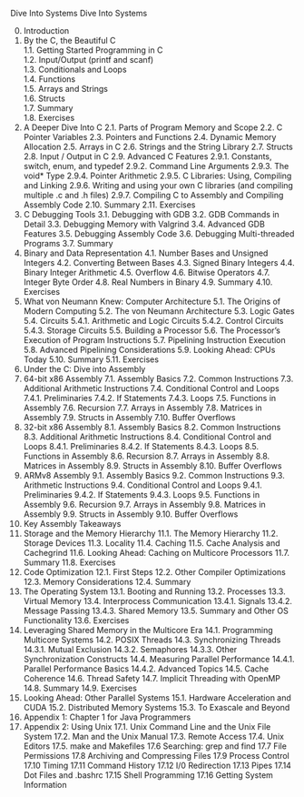 Dive Into Systems
Dive Into Systems

0. Introduction<br/>
1. By the C, the Beautiful C<br/>
  1.1. Getting Started Programming in C<br/>
  1.2. Input/Output (printf and scanf)<br/>
  1.3. Conditionals and Loops<br/>
  1.4. Functions<br/>
  1.5. Arrays and Strings<br/>
  1.6. Structs<br/>
  1.7. Summary<br/>
  1.8. Exercises<br/>
2. A Deeper Dive Into C
  2.1. Parts of Program Memory and Scope
  2.2. C Pointer Variables
  2.3. Pointers and Functions
  2.4. Dynamic Memory Allocation
  2.5. Arrays in C
  2.6. Strings and the String Library
  2.7. Structs
  2.8. Input / Output in C
  2.9. Advanced C Features
    2.9.1. Constants, switch, enum, and typedef
    2.9.2. Command Line Arguments
    2.9.3. The void* Type
    2.9.4. Pointer Arithmetic
    2.9.5. C Libraries: Using, Compiling and Linking
    2.9.6. Writing and using your own C libraries (and compiling multiple .c and .h files)
    2.9.7. Compiling C to Assembly and Compiling Assembly Code
  2.10. Summary
  2.11. Exercises
3. C Debugging Tools
  3.1. Debugging with GDB
  3.2. GDB Commands in Detail
  3.3. Debugging Memory with Valgrind
  3.4. Advanced GDB Features
  3.5. Debugging Assembly Code
  3.6. Debugging Multi-threaded Programs
  3.7. Summary
4. Binary and Data Representation
  4.1. Number Bases and Unsigned Integers
  4.2. Converting Between Bases
  4.3. Signed Binary Integers
  4.4. Binary Integer Arithmetic
  4.5. Overflow
  4.6. Bitwise Operators
  4.7. Integer Byte Order
  4.8. Real Numbers in Binary
  4.9. Summary
  4.10. Exercises
5. What von Neumann Knew: Computer Architecture
  5.1. The Origins of Modern Computing
  5.2. The von Neumann Architecture
  5.3. Logic Gates
  5.4. Circuits
  5.4.1. Arithmetic and Logic Circuits
  5.4.2. Control Circuits
  5.4.3. Storage Circuits
  5.5. Building a Processor
  5.6. The Processor’s Execution of Program Instructions
  5.7. Pipelining Instruction Execution
  5.8. Advanced Pipelining Considerations
  5.9. Looking Ahead: CPUs Today
  5.10. Summary
  5.11. Exercises
6. Under the C: Dive into Assembly
  7. 64-bit x86 Assembly
  7.1. Assembly Basics
  7.2. Common Instructions
  7.3. Additional Arithmetic Instructions
  7.4. Conditional Control and Loops
  7.4.1. Preliminaries
  7.4.2. If Statements
  7.4.3. Loops
  7.5. Functions in Assembly
  7.6. Recursion
  7.7. Arrays in Assembly
  7.8. Matrices in Assembly
  7.9. Structs in Assembly
  7.10. Buffer Overflows
8. 32-bit x86 Assembly
  8.1. Assembly Basics
  8.2. Common Instructions
  8.3. Additional Arithmetic Instructions
  8.4. Conditional Control and Loops
  8.4.1. Preliminaries
  8.4.2. If Statements
  8.4.3. Loops
  8.5. Functions in Assembly
  8.6. Recursion
  8.7. Arrays in Assembly
  8.8. Matrices in Assembly
  8.9. Structs in Assembly
  8.10. Buffer Overflows
9. ARMv8 Assembly
  9.1. Assembly Basics
  9.2. Common Instructions
  9.3. Arithmetic Instructions
  9.4. Conditional Control and Loops
    9.4.1. Preliminaries
    9.4.2. If Statements
    9.4.3. Loops
  9.5. Functions in Assembly
  9.6. Recursion
  9.7. Arrays in Assembly
  9.8. Matrices in Assembly
  9.9. Structs in Assembly
  9.10. Buffer Overflows
10. Key Assembly Takeaways
11. Storage and the Memory Hierarchy
  11.1. The Memory Hierarchy
  11.2. Storage Devices
  11.3. Locality
  11.4. Caching
  11.5. Cache Analysis and Cachegrind
  11.6. Looking Ahead: Caching on Multicore Processors
  11.7. Summary
  11.8. Exercises
12. Code Optimization
  12.1. First Steps
  12.2. Other Compiler Optimizations
  12.3. Memory Considerations
  12.4. Summary
13. The Operating System
  13.1. Booting and Running
  13.2. Processes
  13.3. Virtual Memory
  13.4. Interprocess Communication
    13.4.1. Signals
    13.4.2. Message Passing
    13.4.3. Shared Memory
  13.5. Summary and Other OS Functionality
  13.6. Exercises
14. Leveraging Shared Memory in the Multicore Era
  14.1. Programming Multicore Systems
  14.2. POSIX Threads
  14.3. Synchronizing Threads
    14.3.1. Mutual Exclusion
    14.3.2. Semaphores
    14.3.3. Other Synchronization Constructs
  14.4. Measuring Parallel Performance
    14.4.1. Parallel Performance Basics
    14.4.2. Advanced Topics
  14.5. Cache Coherence
  14.6. Thread Safety
  14.7. Implicit Threading with OpenMP
  14.8. Summary
  14.9. Exercises
15. Looking Ahead: Other Parallel Systems
  15.1. Hardware Acceleration and CUDA
  15.2. Distributed Memory Systems
  15.3. To Exascale and Beyond
16. Appendix 1: Chapter 1 for Java Programmers
17. Appendix 2: Using Unix
  17.1. Unix Command Line and the Unix File System
  17.2. Man and the Unix Manual
  17.3. Remote Access
  17.4. Unix Editors
  17.5. make and Makefiles
  17.6 Searching: grep and find
  17.7 File Permissions
  17.8 Archiving and Compressing Files
  17.9 Process Control
  17.10 Timing
  17.11 Command History
  17.12 I/0 Redirection
  17.13 Pipes
  17.14 Dot Files and .bashrc
  17.15 Shell Programming
  17.16 Getting System Information
